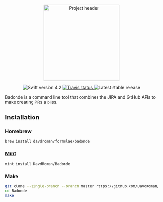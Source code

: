 <p align="center">
<img width="250" src="https://imgur.com/download/pCSvugO" alt="Project header"/>
</p>

<p align="center">
	<img src="https://img.shields.io/badge/Swift-4.2-orange.svg" alt="Swift version 4.2"/>
	<a href="https://travis-ci.org/DavdRoman/Badonde/branches">
	    <img src="https://img.shields.io/travis/DavdRoman/Badonde/develop.svg" alt="Travis status" />
	</a>
	<img src="https://img.shields.io/github/release/DavdRoman/Badonde.svg" alt="Latest stable release"/>
</p>

Badonde is a command line tool that combines the JIRA and GitHub APIs to make creating PRs a bliss.

## Installation

### Homebrew

```sh
brew install davdroman/formulae/badonde
```

### [Mint](https://github.com/yonaskolb/Mint)

```sh
mint install DavdRoman/Badonde
```

### Make

```sh
git clone --single-branch --branch master https://github.com/DavdRoman/Badonde.git
cd Badonde
make
```
